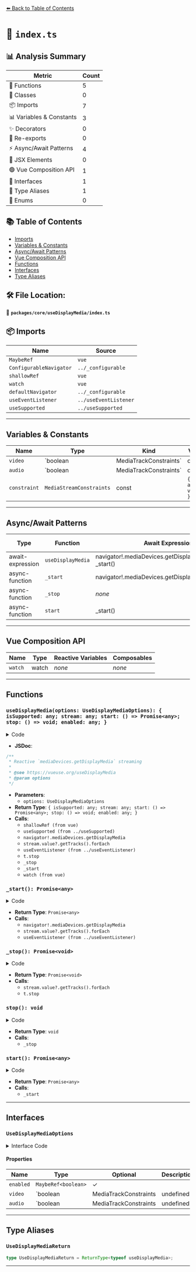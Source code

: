 [⬅️ Back to Table of Contents](../../../index.md)

# 📄 `index.ts`

## 📊 Analysis Summary

| Metric | Count |
|--------|-------|
| 🔧 Functions | 5 |
| 🧱 Classes | 0 |
| 📦 Imports | 7 |
| 📊 Variables & Constants | 3 |
| ✨ Decorators | 0 |
| 🔄 Re-exports | 0 |
| ⚡ Async/Await Patterns | 4 |
| 💠 JSX Elements | 0 |
| 🟢 Vue Composition API | 1 |
| 📐 Interfaces | 1 |
| 📑 Type Aliases | 1 |
| 🎯 Enums | 0 |

## 📚 Table of Contents

- [Imports](#imports)
- [Variables & Constants](#variables-constants)
- [Async/Await Patterns](#asyncawait-patterns)
- [Vue Composition API](#vue-composition-api)
- [Functions](#functions)
- [Interfaces](#interfaces)
- [Type Aliases](#type-aliases)

## 🛠️ File Location:
📂 **`packages/core/useDisplayMedia/index.ts`**

## 📦 Imports

| Name | Source |
|------|--------|
| `MaybeRef` | `vue` |
| `ConfigurableNavigator` | `../_configurable` |
| `shallowRef` | `vue` |
| `watch` | `vue` |
| `defaultNavigator` | `../_configurable` |
| `useEventListener` | `../useEventListener` |
| `useSupported` | `../useSupported` |


---

## Variables & Constants

| Name | Type | Kind | Value | Exported |
|------|------|------|-------|----------|
| `video` | `boolean | MediaTrackConstraints` | const | `options.video` | ✗ |
| `audio` | `boolean | MediaTrackConstraints` | const | `options.audio` | ✗ |
| `constraint` | `MediaStreamConstraints` | const | `{ audio, video }` | ✗ |


---

## Async/Await Patterns

| Type | Function | Await Expressions | Promise Chains |
|------|----------|-------------------|----------------|
| await-expression | `useDisplayMedia` | navigator!.mediaDevices.getDisplayMedia(constraint), _start() | *none* |
| async-function | `_start` | navigator!.mediaDevices.getDisplayMedia(constraint) | *none* |
| async-function | `_stop` | *none* | *none* |
| async-function | `start` | _start() | *none* |


---

## Vue Composition API

| Name | Type | Reactive Variables | Composables |
|------|------|-------------------|-------------|
| `watch` | watch | *none* | *none* |


---

## Functions

### `useDisplayMedia(options: UseDisplayMediaOptions): { isSupported: any; stream: any; start: () => Promise<any>; stop: () => void; enabled: any; }`

<details><summary>Code</summary>

```ts
export function useDisplayMedia(options: UseDisplayMediaOptions = {}) {
  const enabled = shallowRef(options.enabled ?? false)
  const video = options.video
  const audio = options.audio
  const { navigator = defaultNavigator } = options
  const isSupported = useSupported(() => navigator?.mediaDevices?.getDisplayMedia)

  const constraint: MediaStreamConstraints = { audio, video }

  const stream = shallowRef<MediaStream | undefined>()

  async function _start() {
    if (!isSupported.value || stream.value)
      return
    stream.value = await navigator!.mediaDevices.getDisplayMedia(constraint)
    stream.value?.getTracks().forEach(t => useEventListener(t, 'ended', stop, { passive: true }))
    return stream.value
  }

  async function _stop() {
    stream.value?.getTracks().forEach(t => t.stop())
    stream.value = undefined
  }

  function stop() {
    _stop()
    enabled.value = false
  }

  async function start() {
    await _start()
    if (stream.value)
      enabled.value = true
    return stream.value
  }

  watch(
    enabled,
    (v) => {
      if (v)
        _start()
      else
        _stop()
    },
    { immediate: true },
  )

  return {
    isSupported,
    stream,
    start,
    stop,
    enabled,
  }
}
```
</details>

- **JSDoc**:
```ts
/**
 * Reactive `mediaDevices.getDisplayMedia` streaming
 *
 * @see https://vueuse.org/useDisplayMedia
 * @param options
 */
```

- **Parameters**:
  - `options: UseDisplayMediaOptions`
- **Return Type**: `{ isSupported: any; stream: any; start: () => Promise<any>; stop: () => void; enabled: any; }`
- **Calls**:
  - `shallowRef (from vue)`
  - `useSupported (from ../useSupported)`
  - `navigator!.mediaDevices.getDisplayMedia`
  - `stream.value?.getTracks().forEach`
  - `useEventListener (from ../useEventListener)`
  - `t.stop`
  - `_stop`
  - `_start`
  - `watch (from vue)`
### `_start(): Promise<any>`

<details><summary>Code</summary>

```ts
async function _start() {
    if (!isSupported.value || stream.value)
      return
    stream.value = await navigator!.mediaDevices.getDisplayMedia(constraint)
    stream.value?.getTracks().forEach(t => useEventListener(t, 'ended', stop, { passive: true }))
    return stream.value
  }
```
</details>

- **Return Type**: `Promise<any>`
- **Calls**:
  - `navigator!.mediaDevices.getDisplayMedia`
  - `stream.value?.getTracks().forEach`
  - `useEventListener (from ../useEventListener)`
### `_stop(): Promise<void>`

<details><summary>Code</summary>

```ts
async function _stop() {
    stream.value?.getTracks().forEach(t => t.stop())
    stream.value = undefined
  }
```
</details>

- **Return Type**: `Promise<void>`
- **Calls**:
  - `stream.value?.getTracks().forEach`
  - `t.stop`
### `stop(): void`

<details><summary>Code</summary>

```ts
function stop() {
    _stop()
    enabled.value = false
  }
```
</details>

- **Return Type**: `void`
- **Calls**:
  - `_stop`
### `start(): Promise<any>`

<details><summary>Code</summary>

```ts
async function start() {
    await _start()
    if (stream.value)
      enabled.value = true
    return stream.value
  }
```
</details>

- **Return Type**: `Promise<any>`
- **Calls**:
  - `_start`

---

## Interfaces

### `UseDisplayMediaOptions`

<details><summary>Interface Code</summary>

```ts
export interface UseDisplayMediaOptions extends ConfigurableNavigator {
  /**
   * If the stream is enabled
   * @default false
   */
  enabled?: MaybeRef<boolean>

  /**
   * If the stream video media constraints
   */
  video?: boolean | MediaTrackConstraints | undefined
  /**
   * If the stream audio media constraints
   */
  audio?: boolean | MediaTrackConstraints | undefined
}
```
</details>

#### Properties

| Name | Type | Optional | Description |
|------|------|----------|-------------|
| `enabled` | `MaybeRef<boolean>` | ✓ |  |
| `video` | `boolean | MediaTrackConstraints | undefined` | ✓ |  |
| `audio` | `boolean | MediaTrackConstraints | undefined` | ✓ |  |


---

## Type Aliases

### `UseDisplayMediaReturn`

```ts
type UseDisplayMediaReturn = ReturnType<typeof useDisplayMedia>;
```


---